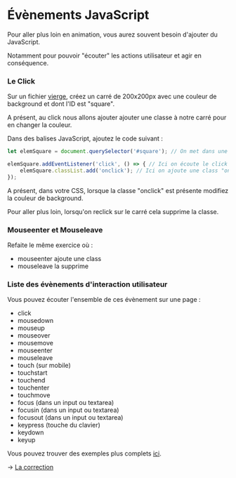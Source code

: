 # Évènements JavaScript

Pour aller plus loin en animation, vous aurez souvent besoin d'ajouter du JavaScript.

Notamment pour pouvoir "écouter" les actions utilisateur et agir en conséquence.


### Le Click

Sur un fichier [vierge](01-event-click.html), créez un carré de 200x200px avec une couleur de background et dont l'ID est "square".

A présent, au click nous allons ajouter ajouter une classe à notre carré pour en changer la couleur.

Dans des balises JavaScript, ajoutez le code suivant : 

```javascript
let elemSquare = document.querySelector('#square'); // On met dans une variable notre carré pour pouvoir le manipuler

elemSquare.addEventListener('click', () => { // Ici on écoute le click sur le carré 
    elemSquare.classList.add('onclick'); // Ici on ajoute une class "onclick"
});

```

A présent, dans votre CSS, lorsque la classe "onclick" est présente modifiez la couleur de background.

Pour aller plus loin, lorsqu'on reclick sur le carré cela supprime la classe.

### Mouseenter et Mouseleave

Refaite le même exercice où :
- mouseenter ajoute une class
- mouseleave la supprime


### Liste des évènements d'interaction utilisateur

Vous pouvez écouter l'ensemble de ces évènement sur une page : 
- click
- mousedown
- mouseup
- mouseover
- mousemove
- mouseenter
- mouseleave
- touch (sur mobile)
- touchstart
- touchend
- touchenter
- touchmove
- focus (dans un input ou textarea)
- focusin (dans un input ou textarea)
- focusout (dans un input ou textarea)
- keypress (touche du clavier)
- keydown
- keyup

Vous pouvez trouver des exemples plus complets [ici](https://developer.mozilla.org/fr/docs/Apprendre/JavaScript/Building_blocks/Ev%C3%A8nements).


-> [La correction]() 
